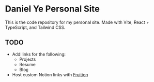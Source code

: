 # Daniel Ye Personal Site

This is the code repository for my personal site. Made with Vite, React + TypeScript, and Tailwind CSS.

## TODO

- Add links for the following:
  - Projects
  - Resume
  - Blog
- Host custom Notion links with [Fruition](https://fruitionsite.com/)
